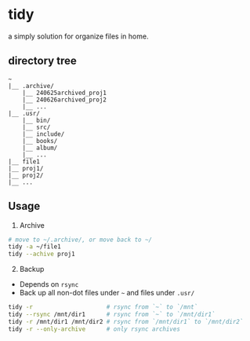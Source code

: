 # tidy
a simply solution for organize files in home.

## directory tree
```
~
|__ .archive/
    |__ 240625archived_proj1
    |__ 240626archived_proj2
    |__ ...
|__ .usr/
    |__ bin/
    |__ src/
    |__ include/
    |__ books/
    |__ album/
    |__ ...
|__ file1
|__ proj1/
|__ proj2/
|__ ...
```

## Usage
1. Archive
```bash
# move to ~/.archive/, or move back to ~/
tidy -a ~/file1
tidy --achive proj1
```
2. Backup
- Depends on `rsync`
- Back up all non-dot files under `~` and files under `.usr/` 
```bash
tidy -r                     # rsync from `~` to `/mnt`
tidy --rsync /mnt/dir1      # rsync from `~` to `/mnt/dir1`  
tidy -r /mnt/dir1 /mnt/dir2 # rsync from `/mnt/dir1` to `/mnt/dir2` 
tidy -r --only-archive      # only rsync archives
```
